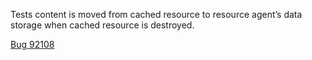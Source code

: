 Tests content is moved from cached resource to resource agent’s data storage when cached resource is destroyed.

[Bug 92108](https://bugs.webkit.org/show_bug.cgi?id=92108)
